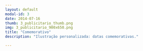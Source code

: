 ```yaml
---
layout: default
modal-id: 3
date: 2014-07-16
thumb: 3_publicitario_thumb.png
img: 3_publicitario_900x650.png
title: "Comemorativo"
description: "Ilustração personalizada: datas comemorativas."

---
```

